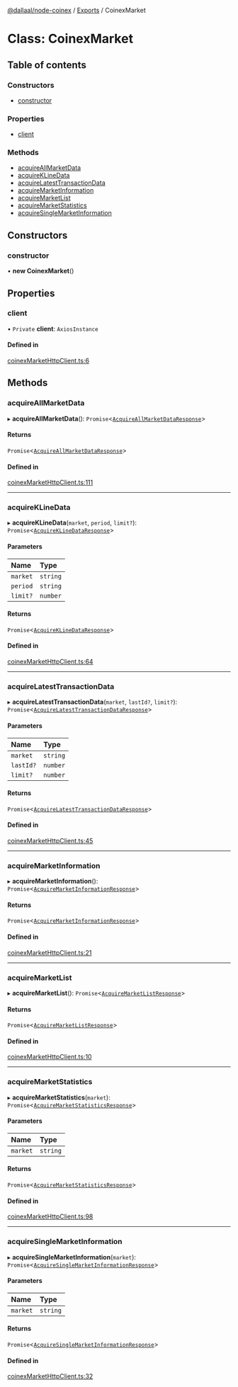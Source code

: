[@dallaal/node-coinex](../README.md) / [Exports](../modules.md) / CoinexMarket

# Class: CoinexMarket

## Table of contents

### Constructors

- [constructor](CoinexMarket.md#constructor)

### Properties

- [client](CoinexMarket.md#client)

### Methods

- [acquireAllMarketData](CoinexMarket.md#acquireallmarketdata)
- [acquireKLineData](CoinexMarket.md#acquireklinedata)
- [acquireLatestTransactionData](CoinexMarket.md#acquirelatesttransactiondata)
- [acquireMarketInformation](CoinexMarket.md#acquiremarketinformation)
- [acquireMarketList](CoinexMarket.md#acquiremarketlist)
- [acquireMarketStatistics](CoinexMarket.md#acquiremarketstatistics)
- [acquireSingleMarketInformation](CoinexMarket.md#acquiresinglemarketinformation)

## Constructors

### constructor

• **new CoinexMarket**()

## Properties

### client

• `Private` **client**: `AxiosInstance`

#### Defined in

[coinexMarketHttpClient.ts:6](https://github.com/dallaal/node-coinex/blob/ba2ea2e/src/coinexMarketHttpClient.ts#L6)

## Methods

### acquireAllMarketData

▸ **acquireAllMarketData**(): `Promise`<[`AcquireAllMarketDataResponse`](../modules.md#acquireallmarketdataresponse)\>

#### Returns

`Promise`<[`AcquireAllMarketDataResponse`](../modules.md#acquireallmarketdataresponse)\>

#### Defined in

[coinexMarketHttpClient.ts:111](https://github.com/dallaal/node-coinex/blob/ba2ea2e/src/coinexMarketHttpClient.ts#L111)

___

### acquireKLineData

▸ **acquireKLineData**(`market`, `period`, `limit?`): `Promise`<[`AcquireKLineDataResponse`](../modules.md#acquireklinedataresponse)\>

#### Parameters

| Name | Type |
| :------ | :------ |
| `market` | `string` |
| `period` | `string` |
| `limit?` | `number` |

#### Returns

`Promise`<[`AcquireKLineDataResponse`](../modules.md#acquireklinedataresponse)\>

#### Defined in

[coinexMarketHttpClient.ts:64](https://github.com/dallaal/node-coinex/blob/ba2ea2e/src/coinexMarketHttpClient.ts#L64)

___

### acquireLatestTransactionData

▸ **acquireLatestTransactionData**(`market`, `lastId?`, `limit?`): `Promise`<[`AcquireLatestTransactionDataResponse`](../modules.md#acquirelatesttransactiondataresponse)\>

#### Parameters

| Name | Type |
| :------ | :------ |
| `market` | `string` |
| `lastId?` | `number` |
| `limit?` | `number` |

#### Returns

`Promise`<[`AcquireLatestTransactionDataResponse`](../modules.md#acquirelatesttransactiondataresponse)\>

#### Defined in

[coinexMarketHttpClient.ts:45](https://github.com/dallaal/node-coinex/blob/ba2ea2e/src/coinexMarketHttpClient.ts#L45)

___

### acquireMarketInformation

▸ **acquireMarketInformation**(): `Promise`<[`AcquireMarketInformationResponse`](../modules.md#acquiremarketinformationresponse)\>

#### Returns

`Promise`<[`AcquireMarketInformationResponse`](../modules.md#acquiremarketinformationresponse)\>

#### Defined in

[coinexMarketHttpClient.ts:21](https://github.com/dallaal/node-coinex/blob/ba2ea2e/src/coinexMarketHttpClient.ts#L21)

___

### acquireMarketList

▸ **acquireMarketList**(): `Promise`<[`AcquireMarketListResponse`](../modules.md#acquiremarketlistresponse)\>

#### Returns

`Promise`<[`AcquireMarketListResponse`](../modules.md#acquiremarketlistresponse)\>

#### Defined in

[coinexMarketHttpClient.ts:10](https://github.com/dallaal/node-coinex/blob/ba2ea2e/src/coinexMarketHttpClient.ts#L10)

___

### acquireMarketStatistics

▸ **acquireMarketStatistics**(`market`): `Promise`<[`AcquireMarketStatisticsResponse`](../modules.md#acquiremarketstatisticsresponse)\>

#### Parameters

| Name | Type |
| :------ | :------ |
| `market` | `string` |

#### Returns

`Promise`<[`AcquireMarketStatisticsResponse`](../modules.md#acquiremarketstatisticsresponse)\>

#### Defined in

[coinexMarketHttpClient.ts:98](https://github.com/dallaal/node-coinex/blob/ba2ea2e/src/coinexMarketHttpClient.ts#L98)

___

### acquireSingleMarketInformation

▸ **acquireSingleMarketInformation**(`market`): `Promise`<[`AcquireSingleMarketInformationResponse`](../modules.md#acquiresinglemarketinformationresponse)\>

#### Parameters

| Name | Type |
| :------ | :------ |
| `market` | `string` |

#### Returns

`Promise`<[`AcquireSingleMarketInformationResponse`](../modules.md#acquiresinglemarketinformationresponse)\>

#### Defined in

[coinexMarketHttpClient.ts:32](https://github.com/dallaal/node-coinex/blob/ba2ea2e/src/coinexMarketHttpClient.ts#L32)

